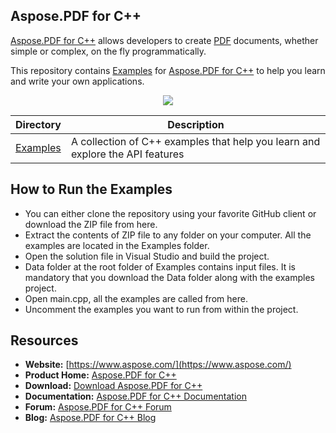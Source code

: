 ## Aspose.PDF for C++

[Aspose.PDF for C++](https://https://products.aspose.com/pdf/cpp) allows developers to create [PDF](https://wiki.fileformat.com/view/pdf/) documents, whether simple or complex, on the fly programmatically.

This repository contains [Examples](Examples) for [Aspose.PDF for C++](https://https://products.aspose.com/pdf/cpp) to help you learn and write your own applications.

<p align="center">
  <a title="Download ZIP" href="https://github.com/aspose-pdf/Aspose.Pdf-for-c/archive/master.zip">
    <img src="http://i.imgur.com/hwNhrGZ.png" />
  </a>
</p>

Directory | Description
--------- | -----------
[Examples](Examples)  | A collection of C++ examples that help you learn and explore the API features

## How to Run the Examples

+ You can either clone the repository using your favorite GitHub client or download the ZIP file from here.
+ Extract the contents of ZIP file to any folder on your computer. All the examples are located in the Examples folder.
+ Open the solution file in Visual Studio and build the project.
+ Data folder at the root folder of Examples contains input files. It is mandatory that you download the Data folder along with the examples project.
+ Open main.cpp, all the examples are called from here.
+ Uncomment the examples you want to run from within the project.

## Resources

* **Website:** [https://www.aspose.com/](https://www.aspose.com/)
* **Product Home:** [Aspose.PDF for C++](https://products.aspose.com/pdf/cpp)
* **Download:** [Download Aspose.PDF for C++](https://downloads.aspose.com/pdf/cpp)
* **Documentation:** [Aspose.PDF for C++ Documentation](https://docs.aspose.com/display/pdfcpp/Home)
* **Forum:** [Aspose.PDF for C++ Forum](https://forum.aspose.com/c/pdf)
* **Blog:** [Aspose.PDF for C++ Blog](https://blog.aspose.com/category/aspose-products/aspose-pdf-product-family/)
